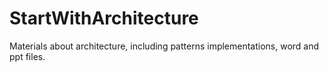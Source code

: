 # StartWithArchitecture
Materials about architecture, including patterns implementations, word and ppt files.
